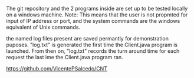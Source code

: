 The git repository and the 2 programs inside are set up to be tested locally on a windows machine.
Note: This means that the user is not propmted for input of IP address or port, and the system commands are the windows equivalent of Unix commands.

the named log files present are saved permantly for demonstration puposes.
"log.txt" is generated the first time the Client.java program is launched.
From then on, "log.txt" records the turn around time for each request the last ime the Client.java program ran.

https://github.com/VicentePSalcedo/CNT